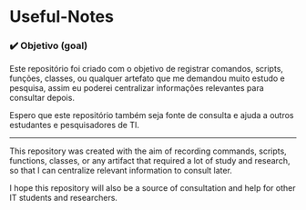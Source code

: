 # Useful-Notes

### ✔️ Objetivo (goal)
Este repositório foi criado com o objetivo de registrar comandos, scripts, funções, classes, ou qualquer artefato que me demandou muito estudo e pesquisa, assim eu poderei centralizar informações relevantes para consultar depois.

Espero que este repositório também seja fonte de consulta e ajuda a outros estudantes e pesquisadores de TI.

----
This repository was created with the aim of recording commands, scripts, functions, classes, or any artifact that required a lot of study and research, so that I can centralize relevant information to consult later.

I hope this repository will also be a source of consultation and help for other IT students and researchers.
